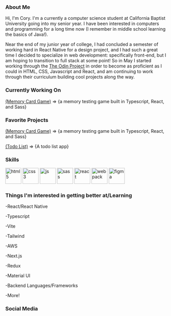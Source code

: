### About Me
Hi, I'm Cory. I'm a currently a computer science student at California Baptist University going into my senior year. I have been interested in computers and programming for a long time now (I remember in middle school learning the basics of Java!).

Near the end of my junior year of college, I had concluded a semester of working hard in React Native for a design project, and I had such a great time I decided to specialize in web development: specifically front-end, but I am hoping to transition to full stack at some point! So in May I started working through the [The Odin Project](www.theodinproject.com) in order to become as proficient as I could in HTML, CSS, Javascript and React, and am continuing to work through their curriculum building cool projects along the way.

### Currently Working On
[(Memory Card Game)](https://github.com/corygrewohl/memory-card) => {a memory testing game built in Typescript, React, and Sass}

### Favorite Projects
[(Memory Card Game)](https://github.com/corygrewohl/memory-card) => {a memory testing game built in Typescript, React, and Sass}

[(Todo List)](https://github.com/corygrewohl/todo-list) => {A todo list app}

### Skills
<div>
<img src="https://user-images.githubusercontent.com/70291812/178831454-37828886-dd14-4cc3-8ea3-32b90a9a2ec9.png" alt="html5" width="50" height="50">
<img src="https://user-images.githubusercontent.com/70291812/178832321-fed1606d-933e-4c84-a2c6-d627f43bb6e4.png" alt="css3" width="50" height="50">
<img src="https://user-images.githubusercontent.com/70291812/178832398-c5b442ce-2613-46c4-82ab-d2616e5f7db3.png" alt="js" width="50" height="50">
<img src="https://user-images.githubusercontent.com/70291812/185450227-31f4e4b9-823c-4d62-ab52-f603efe53ddc.png" alt="sass" width="50" height="50">
<img src="https://user-images.githubusercontent.com/70291812/185450477-7492fdab-fb59-4a5c-9dc7-302b29ca5093.png" alt="react" width="50" height="50">
<img src="https://user-images.githubusercontent.com/70291812/178833956-86940f61-29a7-4a2d-a6b0-5119589b06af.png" alt="webpack" width="50" height="50">
<img src="https://user-images.githubusercontent.com/70291812/178833957-da73c7df-63a4-4f2e-97f8-aa92c517696d.png" alt="figma" width="50" height="50">
</div>

### Things I'm interested in getting better at/Learning
<div>
  <p>-React/React Native</p>
  <p>-Typescript</p>
  <p>-Vite</p>
  <p>-Tailwind</p>
  <p>-AWS</p>
  <p>-Next.js</p>
  <p>-Redux</p>
  <p>-Material UI</p>
  <p>-Backend Languages/Frameworks</p>
<p>-More!</p>
</div>

### Social Media
<!--
**corygrewohl/corygrewohl** is a ✨ _special_ ✨ repository because its `README.md` (this file) appears on your GitHub profile.

Here are some ideas to get you started:

- 🔭 I’m currently working on ...
- 🌱 I’m currently learning ...
- 👯 I’m looking to collaborate on ...
- 🤔 I’m looking for help with ...
- 💬 Ask me about ...
- 📫 How to reach me: ...
- 😄 Pronouns: ...
- ⚡ Fun fact: ...
-->
